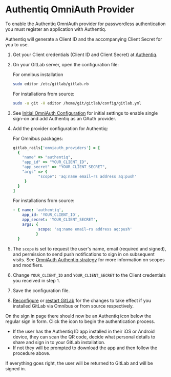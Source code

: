 # Authentiq OmniAuth Provider

To enable the Authentiq OmniAuth provider for passwordless authentication you must register an application with Authentiq.

Authentiq will generate a Client ID and the accompanying Client Secret for you to use.

1. Get your Client credentials (Client ID and Client Secret) at [Authentiq](https://www.authentiq.com/developers).

1. On your GitLab server, open the configuration file:

    For omnibus installation
    ```sh
    sudo editor /etc/gitlab/gitlab.rb
    ```

    For installations from source:

    ```sh
    sudo -u git -H editor /home/git/gitlab/config/gitlab.yml
    ```

1. See [Initial OmniAuth Configuration](../../integration/omniauth.md#initial-omniauth-configuration) for initial settings to enable single sign-on and add Authentiq as an OAuth provider.

1. Add the provider configuration for Authentiq:

    For Omnibus packages:

    ```ruby
    gitlab_rails['omniauth_providers'] = [
      {
        "name" => "authentiq",
        "app_id" => "YOUR_CLIENT_ID",
        "app_secret" => "YOUR_CLIENT_SECRET",
        "args" => {
               "scope": 'aq:name email~rs address aq:push'
         }
      }
    ]
    ```

    For installations from source:

    ```yaml
    - { name: 'authentiq',
        app_id: 'YOUR_CLIENT_ID',
        app_secret: 'YOUR_CLIENT_SECRET',
        args: {
               scope: 'aq:name email~rs address aq:push'
              }
      }
    ```

1. The `scope` is set to request the user's name, email (required and signed), and permission to send push notifications to sign in on subsequent visits.
See [OmniAuth Authentiq strategy](https://github.com/AuthentiqID/omniauth-authentiq/wiki/Scopes,-callback-url-configuration-and-responses) for more information on scopes and modifiers.

1. Change `YOUR_CLIENT_ID` and `YOUR_CLIENT_SECRET` to the Client credentials you received in step 1.

1. Save the configuration file.

1. [Reconfigure](../restart_gitlab.md#omnibus-gitlab-reconfigure) or [restart GitLab](../restart_gitlab.md#installations-from-source) for the changes to take effect if you installed GitLab via Omnibus or from source respectively.

On the sign in page there should now be an Authentiq icon below the regular sign in form. Click the icon to begin the authentication process.

- If the user has the Authentiq ID app installed in their iOS or Android device, they can scan the QR code, decide what personal details to share and sign in to your GitLab installation.
- If not they will be prompted to download the app and then follow the procedure above.

If everything goes right, the user will be returned to GitLab and will be signed in.
